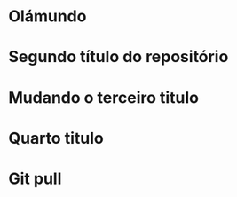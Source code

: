# Olámundo

# Segundo título do repositório

# Mudando o terceiro titulo

# Quarto titulo

# Git pull
